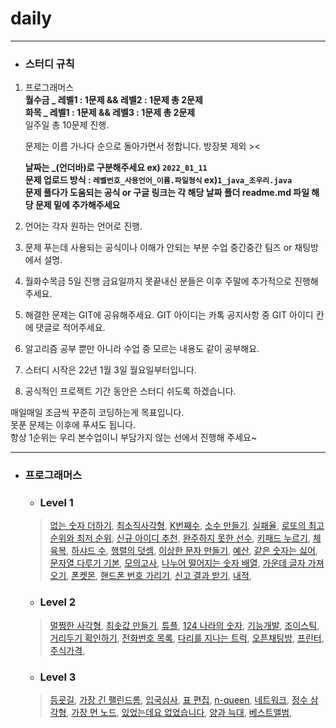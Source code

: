 # daily
***

+ ### 스터디 규칙
1. 프로그래머스               
**월수금 _ 레벨1 : 1문제 && 레벨2 : 1문제 총 2문제                       
화목 _ 레벨1 : 1문제 && 레벨3 : 1문제 총 2문제**                                                                             
일주일 총 10문제 진행.             
                 
      문제는 이름 가나다 순으로 돌아가면서 정합니다.
      방장봇 제외 ><
   
      **날짜는 _(언더바)로 구분해주세요 ex) `2022_01_11`         
      문제 업로드 방식 : `레벨번호_사용언어_이름.파일형식` ex)`1_java_조우리.java`                    
      문제 풀다가 도움되는 공식 or 구글 링크는 각 해당 날짜 폴더 readme.md 파일 해당 문제 밑에 추가해주세요**
  
2. 언어는 각자 원하는 언어로 진행.
3. 문제 푸는데 사용되는 공식이나 이해가 안되는 부분 수업 중간중간 팀즈 or 채팅방에서 설명.
4. 월화수목금 5일 진행
금요일까지 못끝내신 분들은 이후 주말에 추가적으로 진행해주세요.
5. 해결한 문제는 GIT에 공유해주세요.
GIT 아이디는 카톡 공지사항 중 GIT 아이디 칸에 댓글로 적어주세요.

6. 알고리즘 공부 뿐만 아니라 수업 중 모르는 내용도 같이 공부해요.

7. 스터디 시작은 22년 1월 3일 월요일부터입니다.<br>

8. 공식적인 프로젝트 기간 동안은 스터디 쉬도록 하겠습니다.<br>

매일매일 조금씩 꾸준히 코딩하는게 목표입니다.            
못푼 문제는 이후에 푸셔도 됩니다.              
항상 1순위는 우리 본수업이니 부담가지 않는 선에서 진행해 주세요~
***


+ ### 프로그래머스
  +  ### Level 1
  >  [없는 숫자 더하기](https://programmers.co.kr/learn/courses/30/lessons/86051), 
  >  [최소직사각형](https://programmers.co.kr/learn/courses/30/lessons/86491), 
  >  [K번째수](https://programmers.co.kr/learn/courses/30/lessons/42748), 
  >  [소수 만들기](https://programmers.co.kr/learn/courses/30/lessons/12977), 
  >  [실패율](https://programmers.co.kr/learn/courses/30/lessons/42889), 
  >  [로또의 최고 순위와 최저 순위](https://programmers.co.kr/learn/courses/30/lessons/77484), 
  >  [신규 아이디 추천](https://programmers.co.kr/learn/courses/30/lessons/72410), 
  >  [완주하지 못한 선수](https://programmers.co.kr/learn/courses/30/lessons/42576), 
  >  [키패드 누르기](https://programmers.co.kr/learn/courses/30/lessons/67256), 
  >  [체육복](https://programmers.co.kr/learn/courses/30/lessons/42862),
  >  [하샤드 수](https://programmers.co.kr/learn/courses/30/lessons/12947),
  >  [행렬의 덧셈](https://programmers.co.kr/learn/courses/30/lessons/12950),
  >  [이상한 문자 만들기](https://programmers.co.kr/learn/courses/30/lessons/12930),
  >  [예산](https://programmers.co.kr/learn/courses/30/lessons/12982),
  >  [같은 숫자는 싫어](https://programmers.co.kr/learn/courses/30/lessons/12906),
  >  [문자열 다루기 기본](https://programmers.co.kr/learn/courses/30/lessons/12918),
  >  [모의고사](https://programmers.co.kr/learn/courses/30/lessons/42840),
  >  [나누어 떨어지는 숫자 배열](https://programmers.co.kr/learn/courses/30/lessons/12910),
  >  [가운데 글자 가져오기](https://programmers.co.kr/learn/courses/30/lessons/12903),
  >  [폰켓몬](https://programmers.co.kr/learn/courses/30/lessons/1845),
  >  [핸드폰 번호 가리기](https://programmers.co.kr/learn/courses/30/lessons/12948),
  >  [신고 결과 받기](https://programmers.co.kr/learn/courses/30/lessons/92334),
  >  [내적](https://programmers.co.kr/learn/courses/30/lessons/70128),

  +  ### Level 2
  >  [멀쩡한 사각형](https://programmers.co.kr/learn/courses/30/lessons/62048), 
  >  [최솟값 만들기](https://programmers.co.kr/learn/courses/30/lessons/12941), 
  >  [튜플](https://programmers.co.kr/learn/courses/30/lessons/64065), 
  >  [124 나라의 숫자](https://programmers.co.kr/learn/courses/30/lessons/12899), 
  >  [기능개발](https://programmers.co.kr/learn/courses/30/lessons/42586),
  >  [조이스틱](https://programmers.co.kr/learn/courses/30/lessons/42860),
  >  [거리두기 확인하기](https://programmers.co.kr/learn/courses/30/lessons/81302),
  >  [전화번호 목록](https://programmers.co.kr/learn/courses/30/lessons/42577),
  >  [다리를 지나는 트럭](https://programmers.co.kr/learn/courses/30/lessons/42583),
  >  [오픈채팅방](https://programmers.co.kr/learn/courses/30/lessons/42888),
  >  [프린터](https://programmers.co.kr/learn/courses/30/lessons/42587),
  >  [주식가격](https://programmers.co.kr/learn/courses/30/lessons/42584),
  
  +  ### Level 3
  >  [등굣길](https://programmers.co.kr/learn/courses/30/lessons/42898), 
  >  [가장 긴 팰린드롬](https://programmers.co.kr/learn/courses/30/lessons/12904), 
  >  [입국심사](https://programmers.co.kr/learn/courses/30/lessons/43238), 
  >  [표 편집](https://programmers.co.kr/learn/courses/30/lessons/81303), 
  >  [n-queen](https://programmers.co.kr/learn/courses/30/lessons/12952),
  >  [네트워크](https://programmers.co.kr/learn/courses/30/lessons/43162),
  >  [정수 삼각형](https://programmers.co.kr/learn/courses/30/lessons/43105),
  >  [가장 먼 노드](https://programmers.co.kr/learn/courses/30/lessons/49189),
  >  [있었는데요 없었습니다](https://programmers.co.kr/learn/courses/30/lessons/59043),
  >  [양과 늑대](https://programmers.co.kr/learn/courses/30/lessons/92343),
  >  [베스트앨범](https://programmers.co.kr/learn/courses/30/lessons/42579),